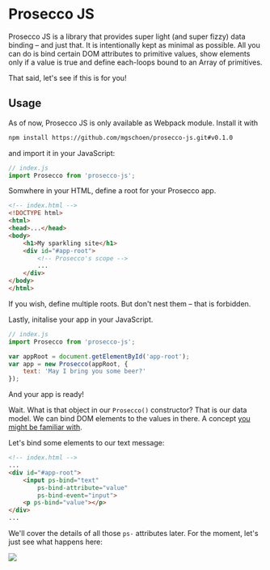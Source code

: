 # Prosecco JS

Prosecco JS is a library that provides super light (and super fizzy) data binding – and just that. It is intentionally kept as minimal as possible. All you can do is bind certain DOM attributes to primitive values, show elements only if a value is true and define each-loops bound to an Array of primitives.

That said, let's see if this is for you!

## Usage

As of now, Prosecco JS is only available as Webpack module. Install it with

```bash
npm install https://github.com/mgschoen/prosecco-js.git#v0.1.0
```

and import it in your JavaScript:

```js
// index.js
import Prosecco from 'prosecco-js';
```

Somwhere in your HTML, define a root for your Prosecco app.

```html
<!-- index.html -->
<!DOCTYPE html>
<html>
<head>...</head>
<body>
    <h1>My sparkling site</h1>
    <div id="#app-root">
        <!-- Prosecco's scope -->
        ...
    </div>
</body>
</html>
```

If you wish, define multiple roots. But don't nest them – that is forbidden.

Lastly, initalise your app in your JavaScript.

```js
// index.js
import Prosecco from 'prosecco-js';

var appRoot = document.getElementById('app-root');
var app = new Prosecco(appRoot, {
    text: 'May I bring you some beer?'
});
```

And your app is ready!

Wait. What is that object in our `Prosecco()` constructor? That is our data model. We can bind DOM elements to the values in there. A concept [you might be familiar with](https://vuejs.org/v2/guide/instance.html#Data-and-Methods).

Let's bind some elements to our text message:

```html
<!-- index.html -->
...
<div id="#app-root">
    <input ps-bind="text" 
        ps-bind-attribute="value" 
        ps-bind-event="input">
    <p ps-bind="value"></p>
</div>
...
```

We'll cover the details of all those `ps-` attributes later. For the moment, let's just see what happens here:

![](http://argonn.me/share/prosecco-demo-1.gif)